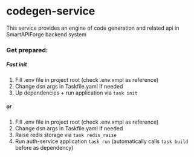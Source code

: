 # codegen-service

This service provides an engine of code generation and related api in SmartAPIForge backend system

### Get prepared:

##### Fast init

1) Fill .env file in project root (check .env.xmpl as reference)
2) Change dsn args in Taskfile.yaml if needed
3) Up dependencies + run application via ```task init```

##### or

1) Fill .env file in project root (check .env.xmpl as reference)
2) Change dsn args in Taskfile.yaml if needed
3) Raise redis storage via ```task redis_raise```
4) Run auth-service application ```task run``` (automatically calls ```task build``` before as dependency)